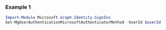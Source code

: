 ### Example 1
``` powershell
Import-Module Microsoft.Graph.Identity.SignIns
Get-MgUserAuthenticationMicrosoftAuthenticatorMethod -UserId $userId
```
